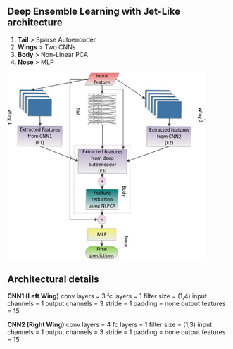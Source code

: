 ## Deep Ensemble Learning with Jet-Like architecture
1. <b>Tail</b>  > Sparse Autoencoder
2. <b>Wings</b> > Two CNNs
3. <b>Body</b> > Non-Linear PCA
4. <b>Nose</b> > MLP

<img width="450em" src="media/JetArchitecture.jpg"/>

## Architectural details

**CNN1 (Left Wing)**
		conv layers = 3
		fc layers = 1
		filter size = (1,4)
		input channels = 1
		output channels = 3
		stride = 1
		padding = none
		output features = 15

**CNN2 (Right Wing)**
	conv layers = 4
	fc layers = 1
	filter size = (1,3)
	input channels = 1
	output channels = 3
	stride = 1
	padding = none
	output features = 15
	

